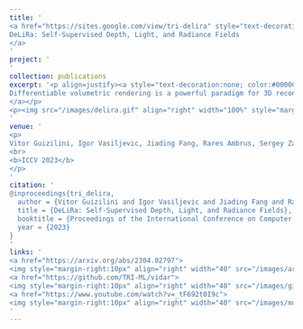 ```yaml
---
title: '
<a href="https://sites.google.com/view/tri-delira" style="text-decoration:none;color:#000000;text-align:justify;"> 
DeLiRa: Self-Supervised Depth, Light, and Radiance Fields
</a>
'
project: '
'
collection: publications
excerpt: '<p align=justify><a style="text-decoration:none; color:#000000; align:justify;">
Differentiable volumetric rendering is a powerful paradigm for 3D reconstruction and novel view synthesis. However, standard volume rendering approaches struggle with degenerate geometries in the case of limited viewpoint diversity, a common scenario in robotics applications. In this work, we propose to use the multi-view photometric objective from the self-supervised depth estimation literature as a geometric regularizer for volumetric rendering, significantly improving novel view synthesis without requiring additional information. Building upon this insight, we explore the explicit modeling of scene geometry using a generalist Transformer, jointly learning a radiance field as well as depth and light fields with a set of shared latent codes. We demonstrate that sharing geometric information across tasks is mutually beneficial, leading to improvements over single-task learning without an increase in network complexity. Our DeLiRa architecture achieves state-of-the-art results on the ScanNet benchmark, enabling high quality volumetric rendering as well as real-time novel view and depth synthesis in the limited viewpoint diversity setting.
</a></p>
<p><img src="/images/delira.gif" align="right" width="100%" style="margin:0 0 20px 0"></p>
'
venue: '
<p>
Vitor Guizilini, Igor Vasiljevic, Jiading Fang, Rares Ambrus, Sergey Zakharov, Vincent Sitzmann, Adrien Gaidon
<br>
<b>ICCV 2023</b>
</p>
'
citation: '
@inproceedings{tri_delira,
  author = {Vitor Guizilini and Igor Vasiljevic and Jiading Fang and Rares Ambrus and Sergey Zakharov and Vincent Sitzmann and Adrien Gaidon},
  title = {DeLiRa: Self-Supervised Depth, Light, and Radiance Fields},
  booktitle = {Proceedings of the International Conference on Computer Vision (ICCV)},
  year = {2023}
}
'
links: '
<a href="https://arxiv.org/abs/2304.02797">
<img style="margin-right:10px" align="right" width="40" src="/images/arxiv.png"></a>
<a href="https://github.com/TRI-ML/vidar">
<img style="margin-right:10px" align="right" width="40" src="/images/github.png"></a>
<a href="https://www.youtube.com/watch?v=_tF692t0I9c">
<img style="margin-right:10px" align="right" width="40" src="/images/music.png"></a>
'
---
```

